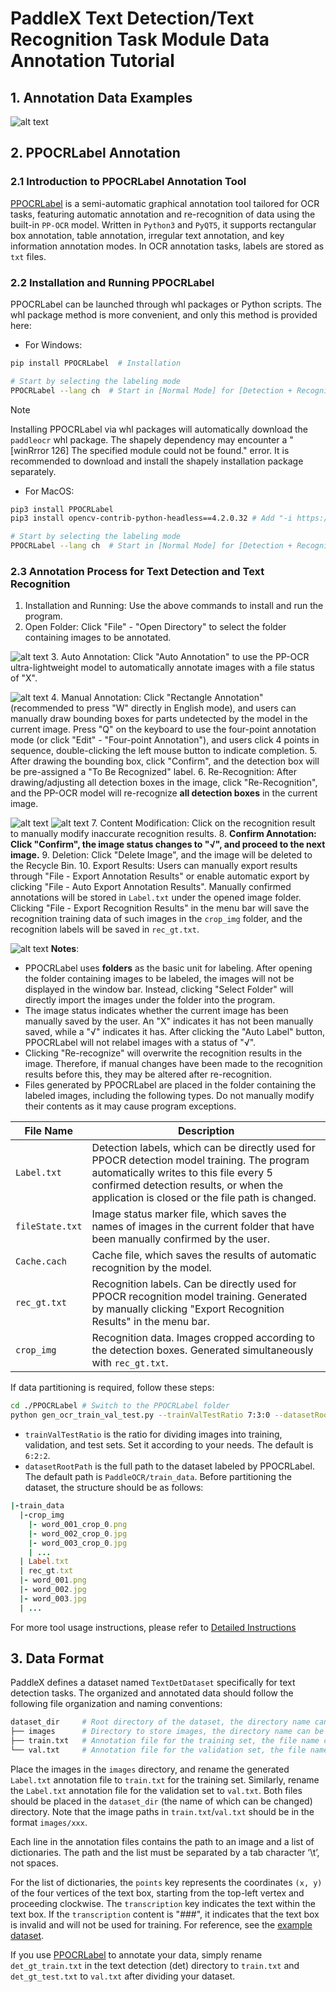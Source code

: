 # PaddleX Text Detection/Text Recognition Task Module Data Annotation Tutorial

## 1. Annotation Data Examples

![alt text](/tmp/images/data_prepare/ocr/01.png)

## 2. PPOCRLabel Annotation

### 2.1 Introduction to PPOCRLabel Annotation Tool
[PPOCRLabel](https://github.com/PFCCLab/PPOCRLabel) is a semi-automatic graphical annotation tool tailored for OCR tasks, featuring automatic annotation and re-recognition of data using the built-in `PP-OCR` model. Written in `Python3` and `PyQT5`, it supports rectangular box annotation, table annotation, irregular text annotation, and key information annotation modes. In OCR annotation tasks, labels are stored as `txt` files.

### 2.2 Installation and Running PPOCRLabel
PPOCRLabel can be launched through whl packages or Python scripts. The whl package method is more convenient, and only this method is provided here:

* For Windows:
```bash
pip install PPOCRLabel  # Installation

# Start by selecting the labeling mode
PPOCRLabel --lang ch  # Start in [Normal Mode] for [Detection + Recognition] scenarios
```

>[!NOTE]
>Installing PPOCRLabel via whl packages will automatically download the `paddleocr` whl package. The shapely dependency may encounter a "[winRrror 126] The specified module could not be found." error. It is recommended to download and install the shapely installation package separately.

* For MacOS:
```bash
pip3 install PPOCRLabel
pip3 install opencv-contrib-python-headless==4.2.0.32 # Add "-i https://mirror.baidu.com/pypi/simple" for faster downloads

# Start by selecting the labeling mode
PPOCRLabel --lang ch  # Start in [Normal Mode] for [Detection + Recognition] scenarios
```

### 2.3 Annotation Process for Text Detection and Text Recognition
1. Installation and Running: Use the above commands to install and run the program.
2. Open Folder: Click "File" - "Open Directory" to select the folder containing images to be annotated.

![alt text](/tmp/images/data_prepare/ocr/02.png)
3. Auto Annotation: Click "Auto Annotation" to use the PP-OCR ultra-lightweight model to automatically annotate images with a file status of "X".

![alt text](/tmp/images/data_prepare/ocr/03.png)
4. Manual Annotation: Click "Rectangle Annotation" (recommended to press "W" directly in English mode), and users can manually draw bounding boxes for parts undetected by the model in the current image. Press "Q" on the keyboard to use the four-point annotation mode (or click "Edit" - "Four-point Annotation"), and users click 4 points in sequence, double-clicking the left mouse button to indicate completion.
5. After drawing the bounding box, click "Confirm", and the detection box will be pre-assigned a "To Be Recognized" label.
6. Re-Recognition: After drawing/adjusting all detection boxes in the image, click "Re-Recognition", and the PP-OCR model will re-recognize **all detection boxes** in the current image.

![alt text](/tmp/images/data_prepare/ocr/04.png)
![alt text](/tmp/images/data_prepare/ocr/05.png)
7. Content Modification: Click on the recognition result to manually modify inaccurate recognition results.
8. **Confirm Annotation: Click "Confirm", the image status changes to "√", and proceed to the next image.**
9. Deletion: Click "Delete Image", and the image will be deleted to the Recycle Bin.
10. Export Results: Users can manually export results through "File - Export Annotation Results" or enable automatic export by clicking "File - Auto Export Annotation Results". Manually confirmed annotations will be stored in `Label.txt` under the opened image folder. Clicking "File - Export Recognition Results" in the menu bar will save the recognition training data of such images in the `crop_img` folder, and the recognition labels will be saved in `rec_gt.txt`.


![alt text](/tmp/images/data_prepare/ocr/06.png)
**Notes**:

* PPOCRLabel uses **folders** as the basic unit for labeling. After opening the folder containing images to be labeled, the images will not be displayed in the window bar. Instead, clicking "Select Folder" will directly import the images under the folder into the program.
* The image status indicates whether the current image has been manually saved by the user. An "X" indicates it has not been manually saved, while a "√" indicates it has. After clicking the "Auto Label" button, PPOCRLabel will not relabel images with a status of "√".
* Clicking "Re-recognize" will overwrite the recognition results in the image. Therefore, if manual changes have been made to the recognition results before this, they may be altered after re-recognition.
* Files generated by PPOCRLabel are placed in the folder containing the labeled images, including the following types. Do not manually modify their contents as it may cause program exceptions.

| File Name | Description |
|-|-|
|`Label.txt` | Detection labels, which can be directly used for PPOCR detection model training. The program automatically writes to this file every 5 confirmed detection results, or when the application is closed or the file path is changed. |
|`fileState.txt` | Image status marker file, which saves the names of images in the current folder that have been manually confirmed by the user. |
|`Cache.cach` | Cache file, which saves the results of automatic recognition by the model. |
|`rec_gt.txt` | Recognition labels. Can be directly used for PPOCR recognition model training. Generated by manually clicking "Export Recognition Results" in the menu bar. |
|`crop_img` | Recognition data. Images cropped according to the detection boxes. Generated simultaneously with `rec_gt.txt`. |

If data partitioning is required, follow these steps:

```bash
cd ./PPOCRLabel # Switch to the PPOCRLabel folder
python gen_ocr_train_val_test.py --trainValTestRatio 7:3:0 --datasetRootPath ../train_data
```
* `trainValTestRatio` is the ratio for dividing images into training, validation, and test sets. Set it according to your needs. The default is `6:2:2`.
* `datasetRootPath` is the full path to the dataset labeled by PPOCRLabel. The default path is `PaddleOCR/train_data`. Before partitioning the dataset, the structure should be as follows:

```ruby
|-train_data
  |-crop_img
    |- word_001_crop_0.png
    |- word_002_crop_0.jpg
    |- word_003_crop_0.jpg
    | ...
  | Label.txt
  | rec_gt.txt
  |- word_001.png
  |- word_002.jpg
  |- word_003.jpg
  | ...
```
For more tool usage instructions, please refer to [Detailed Instructions](https://github.com/PaddlePaddle/PaddleOCR/blob/release/2.7/PPOCRLabel/README.md)


## 3. Data Format
PaddleX defines a dataset named `TextDetDataset` specifically for text detection tasks. The organized and annotated data should follow the following file organization and naming conventions:

```bash
dataset_dir     # Root directory of the dataset, the directory name can be changed
├── images      # Directory to store images, the directory name can be changed but should correspond to the content in train.txt and val.txt
├── train.txt   # Annotation file for the training set, the file name cannot be changed. Example content: images/img_0.jpg \t [{"transcription": "MASA", "points": [[310, 104], [416, 141], [418, 216], [312, 179]]}, {...}]
└── val.txt     # Annotation file for the validation set, the file name cannot be changed. Example content: images/img_61.jpg \t [{"transcription": "TEXT", "points": [[31, 10], [310, 140], [420, 220], [310, 170]]}, {...}]
```
Place the images in the `images` directory, and rename the generated `Label.txt` annotation file to `train.txt` for the training set. Similarly, rename the `Label.txt` annotation file for the validation set to `val.txt`. Both files should be placed in the `dataset_dir` (the name of which can be changed) directory. Note that the image paths in `train.txt`/`val.txt` should be in the format `images/xxx`.

Each line in the annotation files contains the path to an image and a list of dictionaries. The path and the list must be separated by a tab character ‘\t’, not spaces.

For the list of dictionaries, the `points` key represents the coordinates `(x, y)` of the four vertices of the text box, starting from the top-left vertex and proceeding clockwise. The `transcription` key indicates the text within the text box. If the `transcription` content is "###", it indicates that the text box is invalid and will not be used for training. For reference, see the [example dataset](https://paddle-model-ecology.bj.bcebos.com/paddlex/data/ocr_det_dataset_examples.tar).

If you use [PPOCRLabel](https://github.com/PaddlePaddle/PaddleOCR/blob/release/2.7/PPOCRLabel/README_ch.md) to annotate your data, simply rename `det_gt_train.txt` in the text detection (det) directory to `train.txt` and `det_gt_test.txt` to `val.txt` after dividing your dataset.

